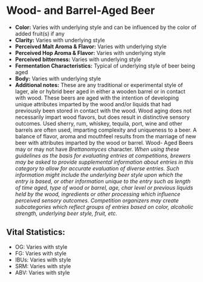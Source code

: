 # Wood- and Barrel-Aged Beer

- **Color:** Varies with underlying style and can be influenced by the color of added fruit(s) if any
- **Clarity:** Varies with underlying style
- **Perceived Malt Aroma & Flavor:** Varies with underlying style
- **Perceived Hop Aroma & Flavor:** Varies with underlying style
- **Perceived bitterness:** Varies with underlying style
- **Fermentation Characteristics:** Typical of underlying style of beer being aged
- **Body:** Varies with underlying style
- **Additional notes:** These are any traditional or experimental style of lager, ale or hybrid beer aged in either a wooden barrel or in contact with wood. These beers are aged with the intention of developing unique attributes imparted by the wood and/or liquids that had previously been stored in contact with the wood. Wood aging does not necessarily impart wood flavors, but does result in distinctive sensory outcomes. Used sherry, rum, whiskey, tequila, port, wine and other barrels are often used, imparting complexity and uniqueness to a beer. A balance of flavor, aroma and mouthfeel results from the marriage of new beer with attributes imparted by the wood or barrel. Wood- Aged Beers may or may not have _Brettanomyces_ character. _When using these guidelines as the basis for evaluating entries at competitions, brewers may be asked to provide supplemental information about entries in this category to allow for accurate evaluation of diverse entries. Such information might include the underlying beer style upon which the entry is based, or other information unique to the entry such as length of time aged, type of wood or barrel, age, char level or previous liquids held by the wood, ingredients or other processing which influence perceived sensory outcomes. Competition organizers may create subcategories which reflect groups of entries based on color, alcoholic strength, underlying beer style, fruit, etc._

## Vital Statistics:

- OG: Varies with style 
- FG: Varies with style 
- IBUs: Varies with style 
- SRM: Varies with style 
- ABV: Varies with style
